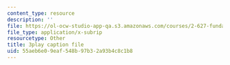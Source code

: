 ```yaml
---
content_type: resource
description: ''
file: https://ol-ocw-studio-app-qa.s3.amazonaws.com/courses/2-627-fundamentals-of-photovoltaics-fall-2013/55aeb6e09eaf548b97b32a93b4c8c1b8_w6Gfm4D_pmw.vtt
file_type: application/x-subrip
resourcetype: Other
title: 3play caption file
uid: 55aeb6e0-9eaf-548b-97b3-2a93b4c8c1b8
---
```

